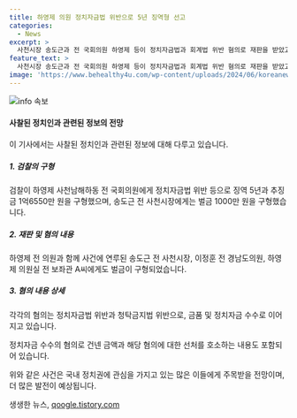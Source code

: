 ```yaml
---
title: 하영제 의원 정치자금법 위반으로 5년 징역형 선고
categories:
  - News
excerpt: >
  사천시장 송도근과 전 국회의원 하영제 등이 정치자금법과 회계법 위반 혐의로 재판을 받았고, 각각 벌금과 징역형을 선고받았다. 송 전 시장은 1000만 원 벌금, 하 전 의원에게는 5년 징역과 1억6550만 원 추징금이 부과되었다. 또한, 다른 관련자들도 각각의 벌금을 받았으며, 하 의원의 1심 선고 공판은 8월 8일에 열릴 예정이다. 초기 재판에서 하 의원은 대부분의 혐의를 인정하고 선처를 호소했다.
feature_text: >
  사천시장 송도근과 전 국회의원 하영제 등이 정치자금법과 회계법 위반 혐의로 재판을 받았고, 각각 벌금과 징역형을 선고받았다. 송 전 시장은 1000만 원 벌금, 하 전 의원에게는 5년 징역과 1억6550만 원 추징금이 부과되었다. 또한, 다른 관련자들도 각각의 벌금을 받았으며, 하 의원의 1심 선고 공판은 8월 8일에 열릴 예정이다. 초기 재판에서 하 의원은 대부분의 혐의를 인정하고 선처를 호소했다.
image: 'https://www.behealthy4u.com/wp-content/uploads/2024/06/koreanews.jpg'
---
```


<p><img src="https://www.behealthy4u.com/wp-content/uploads/2024/06/koreanews.jpg" alt="info 속보" /></p>

<h4>사찰된 정치인과 관련된 정보의 전망</h4>

<p>이 기사에서는 사찰된 정치인과 관련된 정보에 대해 다루고 있습니다. </p>

<h5>1. 검찰의 구형</h5>

<p>검찰이 하영제 사천남해하동 전 국회의원에게 정치자금법 위반 등으로 징역 5년과 추징금 1억6550만 원을 구형했으며, 송도근 전 사천시장에게는 벌금 1000만 원을 구형했습니다.</p>

<h5>2. 재판 및 혐의 내용</h5>

<p>하영제 전 의원과 함께 사건에 연루된 송도근 전 사천시장, 이정훈 전 경남도의원, 하영제 의원실 전 보좌관 A씨에게도 벌금이 구형되었습니다. </p>

<h5>3. 혐의 내용 상세</h5>

<p>각각의 혐의는 정치자금법 위반과 청탁금지법 위반으로, 금품 및 정치자금 수수로 이어지고 있습니다.</p>

<p>정치자금 수수의 혐의로 건넨 금액과 해당 혐의에 대한 선처를 호소하는 내용도 포함되어 있습니다.</p>

<p>위와 같은 사건은 국내 정치권에 관심을 가지고 있는 많은 이들에게 주목받을 전망이며, 더 많은 발전이 예상됩니다.</p>
생생한 뉴스, <a href="https://qoogle.tistory.com" rel="dofollow">qoogle.tistory.com</a>


